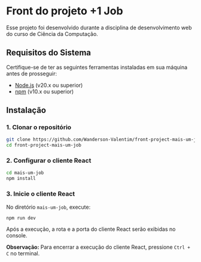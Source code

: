 # Front do projeto +1 Job

Esse projeto foi desenvolvido durante a disciplina de desenvolvimento web do curso de Ciência da Computação.

## Requisitos do Sistema

Certifique-se de ter as seguintes ferramentas instaladas em sua máquina antes de prosseguir:

- [Node.js](https://nodejs.org/) (v20.x ou superior)
- [npm](https://www.npmjs.com/) (v10.x ou superior)

## Instalação

### 1. Clonar o repositório

```bash
git clone https://github.com/Wanderson-Valentim/front-project-mais-um-job.git
cd front-project-mais-um-job
```
### 2. Configurar o cliente React

```bash
cd mais-um-job
npm install
```

### 3. Inicie o cliente React

No diretório `mais-um-job`, execute:

```bash
npm run dev
```

Após a execução, a rota e a porta do cliente React serão exibidas no console.

**Observação:** Para encerrar a execução do cliente React, pressione `Ctrl + C` no terminal.